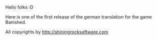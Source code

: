 Hello folks :D

Here is one of the first release of the german translation for the game Banished.

All copyrights by http://shiningrocksoftware.com
